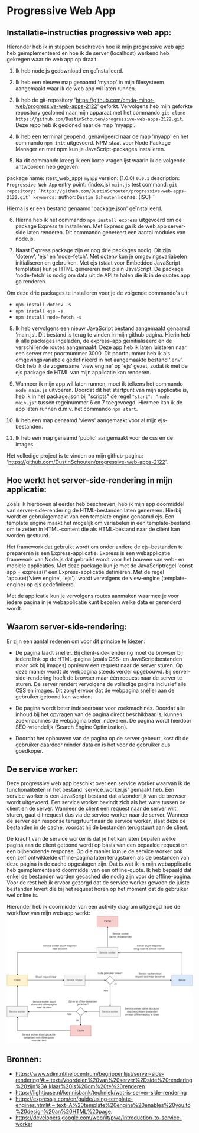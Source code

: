 # Progressive Web App

## Installatie-instructies progressive web app:
Hieronder heb ik in stappen beschreven hoe ik mijn progressive web app heb geïmplementeerd en hoe ik de server (localhost) werkend heb gekregen waar de web app op draait.

1. Ik heb node.js gedownload en geïnstalleerd.

2. Ik heb een nieuwe map genaamd 'myapp' in mijn filesysteem aangemaakt waar ik de web app wil laten runnen.

3. Ik heb de git-repository 'https://github.com/cmda-minor-web/progressive-web-apps-2122' geforkt. Vervolgens heb mijn geforkte repository gecloned naar mijn apparaat met het commando `git clone https://github.com/DustinSchouten/progressive-web-apps-2122.git`. Deze repo heb ik gecloned naar de map 'myapp'.

4. Ik heb een terminal geopend, genavigeerd naar de map 'myapp' en het commando `npm init` uitgevoerd. NPM staat voor Node Package Manager en met npm kun je JavaScript-packages installeren.

5. Na dit commando kreeg ik een korte vragenlijst waarin ik de volgende antwoorden heb gegeven:

package name: (test_web_app) `myapp`
version: (1.0.0) `0.0.1`
description: `Progressive Web App`
entry point: (index.js) `main.js`
test command: ``
git repository: `https://github.com/DustinSchouten/progressive-web-apps-2122.git`
keywords: ``
author: `Dustin Schouten`
license: (ISC) ``

Hierna is er een bestand genaamd 'package.json' geïnstalleerd.

6. Hierna heb ik het commando `npm install express` uitgevoerd om de package Express te installeren. Met Express ga ik de web app server-side laten renderen. Dit commando genereert een aantal modules van node.js.

7. Naast Express package zijn er nog drie packages nodig. Dit zijn 'dotenv', 'ejs' en 'node-fetch'. Met dotenv kun je omgevingsvariabelen initialiseren en gebruiken. Met ejs (staat voor Embedded JavaScript templates) kun je HTML genereren met plain JavaScript. De package 'node-fetch' is nodig om data uit de API te halen die ik in de quotes app ga renderen.

Om deze drie packages te installeren voer je de volgende commando's uit:
- `npm install dotenv -s`
- `npm install ejs -s`
- `npm install node-fetch -s`

8. Ik heb vervolgens een nieuw JavaScript bestand aangemaakt genaamd 'main.js'. Dit bestand is terug te vinden in mijn github pagina. Hierin heb ik alle packages ingeladen, de express-app geïnitialiseerd en de verschillende routes aangemaakt. Deze app heb ik laten luisteren naar een server met poortnummer 3000. Dit poortnummer heb ik als omgevingsvariabele gedefinieerd in het aangemaakte bestand '.env'. Ook heb ik de zogenaame 'view engine' op 'ejs' gezet, zodat ik met de ejs package de HTML van mijn applicatie kan renderen.

9. Wanneer ik mijn app wil laten runnen, moet ik telkens het commando `node main.js` uitvoeren. Doordat dit het startpunt van mijn applicatie is, heb ik in het package.json bij "scripts" de regel `"start": "node main.js"` tussen regelnummer 6 en 7 toegevoegd. Hiermee kan ik de app laten runnen d.m.v. het commando `npm start`.

10. Ik heb een map genaamd 'views' aangemaakt voor al mijn ejs-bestanden.

11. Ik heb een map genaamd 'public' aangemaakt voor de css en de images.

Het volledige project is te vinden op mijn github-pagina: 'https://github.com/DustinSchouten/progressive-web-apps-2122'.

## Hoe werkt het server-side-rendering in mijn applicatie:
Zoals ik hierboven al eerder heb beschreven, heb ik mijn app doormiddel van server-side-rendering de HTML-bestanden laten genereren. Hierbij wordt er gebruikgemaakt van een template engine genaamd ejs. Een template engine maakt het mogelijk om variabelen in een template-bestand om te zetten in HTML-content die als HTML-bestand naar de client kan worden gestuurd. 

Het framework dat gebruikt wordt om onder andere de ejs-bestanden te prepareren is een Express-applicatie. Express is een webapplicatie framework van Node.js dat gebruikt wordt voor het bouwen van web- en mobiele applicaties. Met deze package kun je met de JavaScriptregel 'const app = express()' een Express-applicatie definiëren. Met de regel 'app.set('view engine', 'ejs')' wordt vervolgens de view-engine (template-engine) op ejs gedefinieerd.

Met de applicatie kun je vervolgens routes aanmaken waarmee je voor iedere pagina in je webapplicatie kunt bepalen welke data er gerenderd wordt.
 
## Waarom server-side-rendering:
Er zijn een aantal redenen om voor dit principe te kiezen:

- De pagina laadt sneller. Bij client-side-rendering moet de browser bij iedere link op de HTML-pagina (zoals CSS- en JavaScriptbestanden maar ook bij images) opnieuw een request naar de server sturen. Op deze manier wordt de webpagina steeds verder opgebouwd. Bij server-side-rendering hoeft de browser maar één request naar de server te sturen. De server rendert vervolgens de volledige pagina inclusief alle CSS en images. Dit zorgt ervoor dat de webpagina sneller aan de gebruiker getoond kan worden.

- De pagina wordt beter indexeerbaar voor zoekmachines. Doordat alle inhoud bij het opvragen van de pagina direct beschikbaar is, kunnen zoekmachines de webpagina beter indexeren. De pagina wordt hierdoor SEO-vriendelijk (Search Engine Optimization).

- Doordat het opbouwen van de pagina op de server gebeurt, kost dit de gebruiker daardoor minder data en is het voor de gebruiker dus goedkoper.

## De service worker:
Deze progressive web app beschikt over een service worker waarvan ik de functionaliteiten in het bestand 'service_worker.js' gemaakt heb. Een service worker is een JavaScript bestand dat afzonderlijk van de browser wordt uitgevoerd. Een service worker bevindt zich als het ware tussen de client en de server. Wanneer de client een request naar de server wilt sturen, gaat dit request dus via de service worker naar de server. Wanneer de server een response terugstuurt naar de service worker, slaat deze de bestanden in de cache, voordat hij de bestanden terugstuurt aan de client. 

De kracht van de service worker is dat je het kan laten bepalen welke pagina aan de client getoond wordt op basis van een bepaalde request en een bijbehorende response. Op die manier kun je de service worker ook een zelf ontwikkelde offline-pagina laten terugsturen als de bestanden van deze pagina in de cache opgeslagen zijn. Dat is wat ik in mijn webapplicatie heb geïmplementeerd doormiddel van een offline-quote. Ik heb bepaald dat enkel de bestanden worden gecached die nodig zijn voor de offline-pagina. Voor de rest heb ik ervoor gezorgd dat de service worker gewoon de juiste bestanden levert die bij het request horen op het moment dat de gebruiker wel online is.

Hieronder heb ik doormiddel van een activity diagram uitgelegd hoe de workflow van mijn web app werkt:
![](activity_diagram.png)

## Bronnen:
- https://www.sdim.nl/helpcentrum/begrippenlijst/server-side-rendering/#:~:text=Voordelen%20van%20server%2Dside%20rendering%20zijn%3A,klaar%20is%20om%20te%20renderen.
- https://lightbase.nl/kennisbank/techniek/wat-is-server-side-rendering
- https://expressjs.com/en/guide/using-template-engines.html#:~:text=A%20template%20engine%20enables%20you,to%20design%20an%20HTML%20page.
- https://developers.google.com/web/ilt/pwa/introduction-to-service-worker